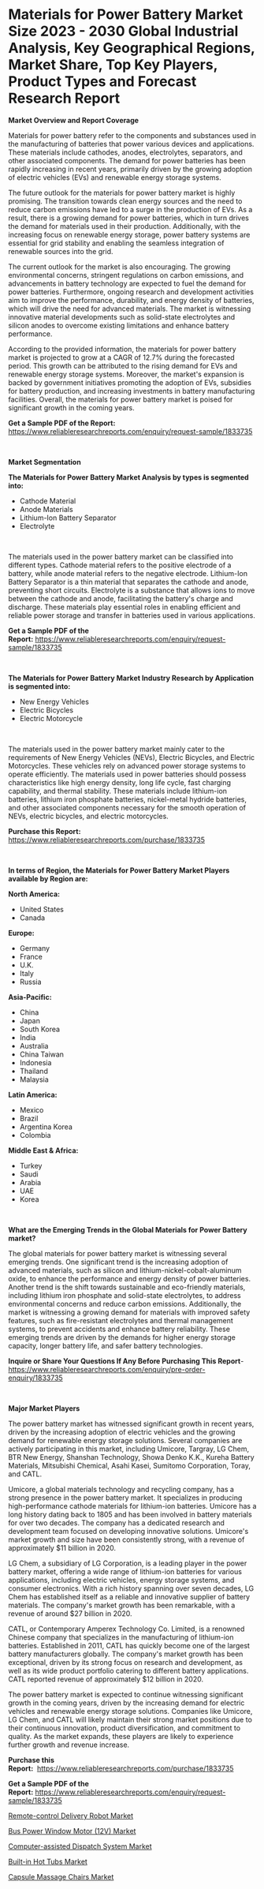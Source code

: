 <p><h1>Materials for Power Battery Market Size 2023 - 2030 Global Industrial Analysis, Key Geographical Regions, Market Share, Top Key Players, Product Types and Forecast Research Report</h1></p><p><strong>Market Overview and Report Coverage</strong></p>
<p><p>Materials for power battery refer to the components and substances used in the manufacturing of batteries that power various devices and applications. These materials include cathodes, anodes, electrolytes, separators, and other associated components. The demand for power batteries has been rapidly increasing in recent years, primarily driven by the growing adoption of electric vehicles (EVs) and renewable energy storage systems.</p><p>The future outlook for the materials for power battery market is highly promising. The transition towards clean energy sources and the need to reduce carbon emissions have led to a surge in the production of EVs. As a result, there is a growing demand for power batteries, which in turn drives the demand for materials used in their production. Additionally, with the increasing focus on renewable energy storage, power battery systems are essential for grid stability and enabling the seamless integration of renewable sources into the grid.</p><p>The current outlook for the market is also encouraging. The growing environmental concerns, stringent regulations on carbon emissions, and advancements in battery technology are expected to fuel the demand for power batteries. Furthermore, ongoing research and development activities aim to improve the performance, durability, and energy density of batteries, which will drive the need for advanced materials. The market is witnessing innovative material developments such as solid-state electrolytes and silicon anodes to overcome existing limitations and enhance battery performance.</p><p>According to the provided information, the materials for power battery market is projected to grow at a CAGR of 12.7% during the forecasted period. This growth can be attributed to the rising demand for EVs and renewable energy storage systems. Moreover, the market's expansion is backed by government initiatives promoting the adoption of EVs, subsidies for battery production, and increasing investments in battery manufacturing facilities. Overall, the materials for power battery market is poised for significant growth in the coming years.</p></p>
<p><strong>Get a Sample PDF of the Report:</strong> <a href="https://www.reliableresearchreports.com/enquiry/request-sample/1833735">https://www.reliableresearchreports.com/enquiry/request-sample/1833735</a></p>
<p>&nbsp;</p>
<p><strong>Market Segmentation</strong></p>
<p><strong>The Materials for Power Battery Market Analysis by types is segmented into:</strong></p>
<p><ul><li>Cathode Material</li><li>Anode Materials</li><li>Lithium-Ion Battery Separator</li><li>Electrolyte</li></ul></p>
<p>&nbsp;</p>
<p><p>The materials used in the power battery market can be classified into different types. Cathode material refers to the positive electrode of a battery, while anode material refers to the negative electrode. Lithium-Ion Battery Separator is a thin material that separates the cathode and anode, preventing short circuits. Electrolyte is a substance that allows ions to move between the cathode and anode, facilitating the battery's charge and discharge. These materials play essential roles in enabling efficient and reliable power storage and transfer in batteries used in various applications.</p></p>
<p><strong>Get a Sample PDF of the Report:</strong>&nbsp;<a href="https://www.reliableresearchreports.com/enquiry/request-sample/1833735">https://www.reliableresearchreports.com/enquiry/request-sample/1833735</a></p>
<p>&nbsp;</p>
<p><strong>The Materials for Power Battery Market Industry Research by Application is segmented into:</strong></p>
<p><ul><li>New Energy Vehicles</li><li>Electric Bicycles</li><li>Electric Motorcycle</li></ul></p>
<p>&nbsp;</p>
<p><p>The materials used in the power battery market mainly cater to the requirements of New Energy Vehicles (NEVs), Electric Bicycles, and Electric Motorcycles. These vehicles rely on advanced power storage systems to operate efficiently. The materials used in power batteries should possess characteristics like high energy density, long life cycle, fast charging capability, and thermal stability. These materials include lithium-ion batteries, lithium iron phosphate batteries, nickel-metal hydride batteries, and other associated components necessary for the smooth operation of NEVs, electric bicycles, and electric motorcycles.</p></p>
<p><strong>Purchase this Report:</strong>&nbsp; <a href="https://www.reliableresearchreports.com/purchase/1833735">https://www.reliableresearchreports.com/purchase/1833735</a></p>
<p>&nbsp;</p>
<p><strong>In terms of Region, the Materials for Power Battery Market Players available by Region are:</strong></p>
<p>
    <p> <strong> North America: </strong>
        <ul>
            <li>United States</li>
            <li>Canada</li>
        </ul>
        </p> 
    <p> <strong> Europe: </strong>
        <ul>
            <li>Germany</li>
            <li>France</li>
            <li>U.K.</li>
            <li>Italy</li>
            <li>Russia</li>
        </ul>
        </p> 
    <p> <strong> Asia-Pacific: </strong>
        <ul>
            <li>China</li>
            <li>Japan</li>
            <li>South Korea</li>
            <li>India</li>
            <li>Australia</li>
            <li>China Taiwan</li>
            <li>Indonesia</li>
            <li>Thailand</li>
            <li>Malaysia</li>
        </ul>
        </p> 
    <p> <strong> Latin America: </strong>
        <ul>
            <li>Mexico</li>
            <li>Brazil</li>
            <li>Argentina Korea</li>
            <li>Colombia</li>
        </ul>
        </p> 
    <p> <strong> Middle East & Africa: </strong>
        <ul>
            <li>Turkey</li>
            <li>Saudi</li>
            <li>Arabia</li>
            <li>UAE</li>
            <li>Korea</li>
        </ul>
    </p>
    </p>
<p>&nbsp;</p>
<p><strong>What are the Emerging Trends in the Global Materials for Power Battery market?</strong></p>
<p><p>The global materials for power battery market is witnessing several emerging trends. One significant trend is the increasing adoption of advanced materials, such as silicon and lithium-nickel-cobalt-aluminum oxide, to enhance the performance and energy density of power batteries. Another trend is the shift towards sustainable and eco-friendly materials, including lithium iron phosphate and solid-state electrolytes, to address environmental concerns and reduce carbon emissions. Additionally, the market is witnessing a growing demand for materials with improved safety features, such as fire-resistant electrolytes and thermal management systems, to prevent accidents and enhance battery reliability. These emerging trends are driven by the demands for higher energy storage capacity, longer battery life, and safer battery technologies.</p></p>
<p><strong>Inquire or Share Your Questions If Any Before Purchasing This Report</strong>- <a href="https://www.reliableresearchreports.com/enquiry/pre-order-enquiry/1833735">https://www.reliableresearchreports.com/enquiry/pre-order-enquiry/1833735</a></p>
<p>&nbsp;</p>
<p><strong>Major Market Players</strong></p>
<p><p>The power battery market has witnessed significant growth in recent years, driven by the increasing adoption of electric vehicles and the growing demand for renewable energy storage solutions. Several companies are actively participating in this market, including Umicore, Targray, LG Chem, BTR New Energy, Shanshan Technology, Showa Denko K.K., Kureha Battery Materials, Mitsubishi Chemical, Asahi Kasei, Sumitomo Corporation, Toray, and CATL. </p><p>Umicore, a global materials technology and recycling company, has a strong presence in the power battery market. It specializes in producing high-performance cathode materials for lithium-ion batteries. Umicore has a long history dating back to 1805 and has been involved in battery materials for over two decades. The company has a dedicated research and development team focused on developing innovative solutions. Umicore's market growth and size have been consistently strong, with a revenue of approximately $11 billion in 2020.</p><p>LG Chem, a subsidiary of LG Corporation, is a leading player in the power battery market, offering a wide range of lithium-ion batteries for various applications, including electric vehicles, energy storage systems, and consumer electronics. With a rich history spanning over seven decades, LG Chem has established itself as a reliable and innovative supplier of battery materials. The company's market growth has been remarkable, with a revenue of around $27 billion in 2020.</p><p>CATL, or Contemporary Amperex Technology Co. Limited, is a renowned Chinese company that specializes in the manufacturing of lithium-ion batteries. Established in 2011, CATL has quickly become one of the largest battery manufacturers globally. The company's market growth has been exceptional, driven by its strong focus on research and development, as well as its wide product portfolio catering to different battery applications. CATL reported revenue of approximately $12 billion in 2020.</p><p>The power battery market is expected to continue witnessing significant growth in the coming years, driven by the increasing demand for electric vehicles and renewable energy storage solutions. Companies like Umicore, LG Chem, and CATL will likely maintain their strong market positions due to their continuous innovation, product diversification, and commitment to quality. As the market expands, these players are likely to experience further growth and revenue increase.</p></p>
<p><strong>Purchase this Report:</strong>&nbsp;&nbsp;<a href="https://www.reliableresearchreports.com/purchase/1833735">https://www.reliableresearchreports.com/purchase/1833735</a></p>
<p></p>
<p><strong>Get a Sample PDF of the Report:</strong>&nbsp;<a href="https://www.reliableresearchreports.com/enquiry/request-sample/1833735">https://www.reliableresearchreports.com/enquiry/request-sample/1833735</a></p>
<p><p><a href="https://github.com/Chiragrp23/Market-Research-Report-List-1/blob/main/remote-control-delivery-robot-market.md">Remote-control Delivery Robot Market</a></p><p><a href="https://medium.com/@clock.fund.arm/bus-power-window-motor-12v-market-analysis-and-sze-forecasted-for-period-from-2023-to-2030-05101460ba0c">Bus Power Window Motor (12V) Market</a></p><p><a href="https://github.com/Chiragrp22/Market-Research-Report-List-1/blob/main/computer-assisted-dispatch-system-market.md">Computer-assisted Dispatch System Market</a></p><p><a href="https://www.linkedin.com/pulse/built-in-hot-tubs-market-insights-players-forecast-till-o9rbe/">Built-in Hot Tubs Market</a></p><p><a href="https://www.linkedin.com/pulse/capsule-massage-chairs-market-size-share-global-analysis-report-adlce/">Capsule Massage Chairs Market</a></p></p>